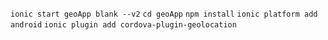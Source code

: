 `ionic start geoApp blank --v2`
`cd geoApp`
`npm install`
`ionic platform add android`
`ionic plugin add cordova-plugin-geolocation`